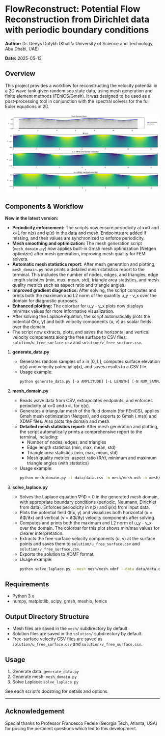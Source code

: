 # FlowReconstruct: Potential Flow Reconstruction from Dirichlet data with periodic boundary conditions

**Author:** Dr. Denys Dutykh (Khalifa University of Science and Technology, Abu Dhabi, UAE)

**Date:** 2025-05-13

## Overview
This project provides a workflow for reconstructing the velocity potential in a 2D wave tank given random sea state data, using mesh generation and finite element methods (FEniCS/Gmsh). It was designed to be used as a post-processing tool in conjunction with the spectral solvers for the full Euler equations in 2D.

<p align="center">
  <img src="img/Illustration.png" alt="FlowReconstruct illustration" width="600"/>
</p>

## Components & Workflow

**New in the latest version:**
- **Periodicity enforcement:** The scripts now ensure periodicity at x=0 and x=L for η(x) and φ(x) in the data and mesh. Endpoints are added if missing, and their values are synchronized to enforce periodicity.
- **Mesh smoothing and optimization:** The mesh generation script (`mesh_domain.py`) now applies built-in Gmsh mesh optimization (Netgen optimizer) after mesh generation, improving mesh quality for FEM solvers.
- **Automatic mesh statistics report:** After mesh generation and plotting, `mesh_domain.py` now prints a detailed mesh statistics report to the terminal. This includes the number of nodes, edges, and triangles, edge length statistics (min, max, mean, std), triangle area statistics, and mesh quality metrics such as aspect ratio and triangle angles.
- **Improved gradient diagnostics:** After solving, the script computes and prints both the maximum and L2 norm of the quantity u_y - v_x over the domain for diagnostic purposes.
- **Enhanced plotting:** The colorbar for u_y - v_x plots now displays min/max values for more informative visualization.
- After solving the Laplace equation, the script automatically plots the potential Φ(x, y) and both velocity components (u, v) as scalar fields over the domain.
- The script now extracts, plots, and saves the horizontal and vertical velocity components along the free surface to CSV files: `solution/u_free_surface.csv` and `solution/v_free_surface.csv`.

1. **generate_data.py**
   - Generates random samples of x in [0, L], computes surface elevation η(x) and velocity potential φ(x), and saves results to a CSV file.
   - Usage example:
     ```bash
     python generate_data.py [-a AMPLITUDE] [-L LENGTH] [-N NUM_SAMPLES] [-o OUTPUT_DIR] [--seed SEED]
     ```

2. **mesh_domain.py**
   - Reads wave data from CSV, extrapolates endpoints, and enforces periodicity at x=0 and x=L for η(x).
   - Generates a triangular mesh of the fluid domain (for FEniCS), applies Gmsh mesh optimization (Netgen), and exports to Gmsh (.msh) and XDMF files. Also plots the domain and mesh.
   - **Detailed mesh statistics report:** After mesh generation and plotting, the script automatically prints a comprehensive report to the terminal, including:
     - Number of nodes, edges, and triangles
     - Edge length statistics (min, max, mean, std)
     - Triangle area statistics (min, max, mean, std)
     - Mesh quality metrics: aspect ratio (R/r), minimum and maximum triangle angles (with statistics)
   - Usage example:
     ```bash
     python mesh_domain.py -i data/data.csv -m mesh/mesh.msh -x mesh/mesh.xdmf --mesh-size 0.1
     ```

3. **solve_laplace.py**
   - Solves the Laplace equation ∇²Φ = 0 in the generated mesh domain, with appropriate boundary conditions (periodic, Neumann, Dirichlet from data). Enforces periodicity in η(x) and φ(x) from input data.
   - Plots the potential field Φ(x, y) and visualizes both horizontal (u = ∂Φ/∂x) and vertical (v = ∂Φ/∂y) velocity components after solving.
   - Computes and prints both the maximum and L2 norm of u_y - v_x over the domain. The colorbar for this plot shows min/max values for clearer interpretation.
   - Extracts the free-surface velocity components (u, v) at the surface points and saves them to `solution/u_free_surface.csv` and `solution/v_free_surface.csv`.
   - Exports the solution to XDMF format.
   - Usage example:
     ```bash
     python solve_laplace.py --mesh mesh/mesh.xdmf --data data/data.csv --degree 2 --output solution/solution.xdmf
     ```

## Requirements
- Python 3.x
- numpy, matplotlib, scipy, gmsh, meshio, fenics

## Output Directory Structure
- Mesh files are saved in the `mesh/` subdirectory by default.
- Solution files are saved in the `solution/` subdirectory by default.
- Free-surface velocity CSV files are saved as `solution/u_free_surface.csv` and `solution/v_free_surface.csv`.

## Usage
1. Generate data: `generate_data.py`
2. Generate mesh: `mesh_domain.py`
3. Solve Laplace: `solve_laplace.py`

See each script's docstring for details and options.

---

## Acknowledgement

Special thanks to Professor Francesco Fedele (Georgia Tech, Atlanta, USA) for posing the pertinent questions which led to this development.
